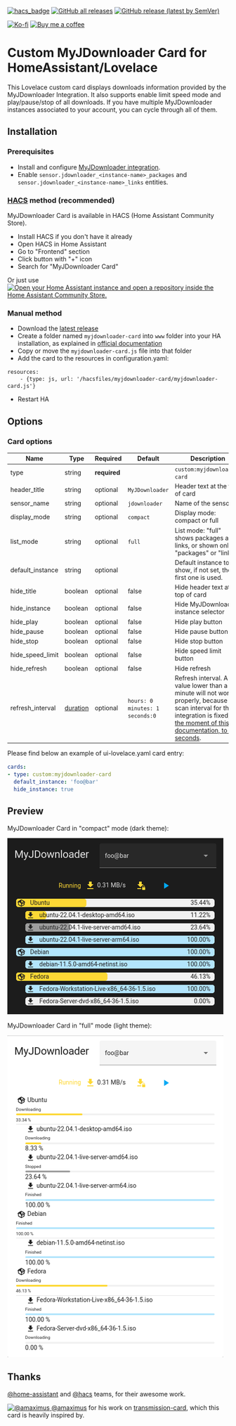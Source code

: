 [![hacs_badge](https://img.shields.io/badge/HACS-Default-orange.svg)](https://github.com/hacs/integration)
[![GitHub all releases](https://img.shields.io/github/downloads/Nyaran/myjdownloader-card/total)](https://github.com/Nyaran/myjdownloader-card/releases)
[![GitHub release (latest by SemVer)](https://img.shields.io/github/downloads/Nyaran/myjdownloader-card/latest/total?sort=semver)](https://github.com/Nyaran/myjdownloader-card/releases/latest)

[![Ko-fi](https://img.shields.io/badge/Ko--fi-Nyaran-blue?logo=ko-fi)](https://ko-fi.com/nyaran)
[![Buy me a coffee](https://img.shields.io/badge/Buy%20me%20a%20coffee-Nyaran-blue?logo=buy-me-a-coffee)](https://www.buymeacoffee.com/nyaran)

# Custom MyJDownloader Card for HomeAssistant/Lovelace

This Lovelace custom card displays downloads information provided by the MyJDownloader Integration.
It also supports enable limit speed mode and play/pause/stop of all downloads.
If you have multiple MyJDownloader instances associated to your account, you can cycle through all of them.

## Installation

### Prerequisites
 - Install and configure [MyJDownloader integration](https://github.com/doudz/homeassistant-myjdownloader).
 - Enable `sensor.jdownloader_<instance-name>_packages` and `sensor.jdownloader_<instance-name>_links` entities.

### [HACS](https://hacs.xyz/) method (recommended)

MyJDownloader Card is available in HACS (Home Assistant Community Store).

- Install HACS if you don't have it already
- Open HACS in Home Assistant
- Go to "Frontend" section
- Click button with "+" icon
- Search for "MyJDownloader Card"

Or just use [![Open your Home Assistant instance and open a repository inside the Home Assistant Community Store.](https://my.home-assistant.io/badges/hacs_repository.svg)](https://my.home-assistant.io/redirect/hacs_repository/?owner=Nyaran&repository=myjdownloader-card&category=plugin)

### Manual method

- Download the [latest release](https://github.com/Nyaran/myjdownloader-card/releases/latest/download/myjdownloader-card.js)
- Create a folder named `myjdownloader-card` into `www` folder into your HA installation, as explained in [official documentation](https://developers.home-assistant.io/docs/frontend/custom-ui/registering-resources/)
- Copy or move the `myjdownloader-card.js` file into that folder 
- Add the card to the resources in configuration.yaml:

```
resources:
	- {type: js, url: '/hacsfiles/myjdownloader-card/myjdownloader-card.js'}
```

- Restart HA

## Options

### Card options

| Name             | Type                                                                                  | Required     | Default                                      | Description                                                                                                                                                                                                                                                                                    |
|------------------|---------------------------------------------------------------------------------------|--------------|----------------------------------------------|------------------------------------------------------------------------------------------------------------------------------------------------------------------------------------------------------------------------------------------------------------------------------------------------|
| type             | string                                                                                | **required** |                                              | `custom:myjdownloader-card`                                                                                                                                                                                                                                                                    |
| header_title     | string                                                                                | optional     | `MyJDownloader`                              | Header text at the top of card                                                                                                                                                                                                                                                                 |
| sensor_name      | string                                                                                | optional     | `jdownloader`                                | Name of the sensor                                                                                                                                                                                                                                                                             |
| display_mode     | string                                                                                | optional     | `compact`                                    | Display mode: compact or full                                                                                                                                                                                                                                                                  |
| list_mode        | string                                                                                | optional     | `full`                                       | List mode: "full" shows packages and links, or shown only "packages" or "links"                                                                                                                                                                                                                |
| default_instance | string                                                                                | optional     |                                              | Default instance to show, if not set, the first one is used.                                                                                                                                                                                                                                   |
| hide_title       | boolean                                                                               | optional     | false                                        | Hide header text at the top of card                                                                                                                                                                                                                                                            |
| hide_instance    | boolean                                                                               | optional     | false                                        | Hide MyJDownloader instance selector                                                                                                                                                                                                                                                           |
| hide_play        | boolean                                                                               | optional     | false                                        | Hide play button                                                                                                                                                                                                                                                                               |
| hide_pause       | boolean                                                                               | optional     | false                                        | Hide pause button                                                                                                                                                                                                                                                                              |
| hide_stop        | boolean                                                                               | optional     | false                                        | Hide stop button                                                                                                                                                                                                                                                                               |
| hide_speed_limit | boolean                                                                               | optional     | false                                        | Hide speed limit button                                                                                                                                                                                                                                                                        |
| hide_refresh     | boolean                                                                               | optional     | false                                        | Hide refresh                                                                                                                                                                                                                                                                                   |
| refresh_interval | [duration](https://www.home-assistant.io/docs/blueprint/selectors/#duration-selector) | optional     | `hours: 0`<br/>`minutes: 1`<br/>`seconds:0`  | Refresh interval. A value lower than a minute will not works properly, because scan interval for the integration is fixed, [at the moment of this documentation, to 60 seconds](https://github.com/doudz/homeassistant-myjdownloader/blob/master/custom_components/myjdownloader/const.py#L6). |
Please find below an example of ui-lovelace.yaml card entry:

```yaml
cards:
- type: custom:myjdownloader-card
  default_instance: 'foo@bar'
  hide_instance: true
```

## Preview

MyJDownloader Card in "compact" mode (dark theme):

![MyJDownloader Card compact](./myjdownloader-card-compact-dark.png)

MyJDownloader Card in "full" mode (light theme):

![MyJDownloader Card full](./myjdownloader-card-full-light.png)

## Thanks

[@home-assistant](https://github.com/home-assistant/) and [@hacs](https://github.com/hacs/) teams, for their awesome work.

[![@amaximus](https://github.com/amaximus.png?size=40) @amaximus](https://github.com/amaximus/) for his work on [transmission-card](https://github.com/amaximus/transmission-card), which this card is heavily inspired by.
